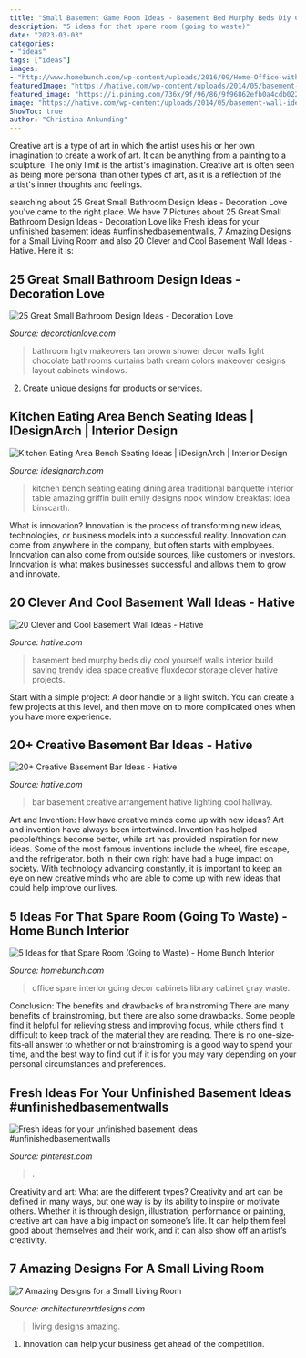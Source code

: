 ```yaml
---
title: "Small Basement Game Room Ideas - Basement Bed Murphy Beds Diy Cool Yourself Walls Interior Build Saving Trendy Idea Space Creative Fluxdecor Storage Clever Hative Projects"
description: "5 ideas for that spare room (going to waste)"
date: "2023-03-03"
categories:
- "ideas"
tags: ["ideas"]
images:
- "http://www.homebunch.com/wp-content/uploads/2016/09/Home-Office-with-gray-cabinet-1.jpg"
featuredImage: "https://hative.com/wp-content/uploads/2014/05/basement-wall-ideas/18-creative-wall-idea.jpg"
featured_image: "https://i.pinimg.com/736x/9f/96/86/9f96862efb0a4cdb022d219fa21497b6.jpg"
image: "https://hative.com/wp-content/uploads/2014/05/basement-wall-ideas/18-creative-wall-idea.jpg"
ShowToc: true
author: "Christina Ankunding"
---
```



Creative art is a type of art in which the artist uses his or her own imagination to create a work of art. It can be anything from a painting to a sculpture. The only limit is the artist's imagination. Creative art is often seen as being more personal than other types of art, as it is a reflection of the artist's inner thoughts and feelings.

	

		
searching about 25 Great Small Bathroom Design Ideas - Decoration Love you've came to the right place. We have 7 Pictures about 25 Great Small Bathroom Design Ideas - Decoration Love like Fresh ideas for your unfinished basement ideas #unfinishedbasementwalls, 7 Amazing Designs for a Small Living Room and also 20 Clever and Cool Basement Wall Ideas - Hative. Here it is:
		
    
## 25 Great Small Bathroom Design Ideas - Decoration Love

<img loading=lazy src="http://www.decorationlove.com/wp-content/uploads/2016/09/HGTV-Small-Bathroom-Makeovers-Ideas-2.jpg" onerror="this.onerror=null;this.src='https://tse3.mm.bing.net/th?id=OIP._aTnI8MTsHtbeoFv9SyQ4gHaJ3&amp;pid=15.1';" alt="25 Great Small Bathroom Design Ideas - Decoration Love">

_Source: decorationlove.com_

>bathroom hgtv makeovers tan brown shower decor walls light chocolate bathrooms curtains bath cream colors makeover designs layout cabinets windows. 

	

2. Create unique designs for products or services.

    
## Kitchen Eating Area Bench Seating Ideas | IDesignArch | Interior Design

<img loading=lazy src="https://www.idesignarch.com/wp-content/uploads/Kitchen-Bench-Seating-Ideas_8.jpg" onerror="this.onerror=null;this.src='https://tse3.mm.bing.net/th?id=OIP.Ti7eAF9qtKxf-H3s9y6HzAHaJ4&amp;pid=15.1';" alt="Kitchen Eating Area Bench Seating Ideas | iDesignArch | Interior Design">

_Source: idesignarch.com_

>kitchen bench seating eating dining area traditional banquette interior table amazing griffin built emily designs nook window breakfast idea binscarth. 

	

What is innovation?
Innovation is the process of transforming new ideas, technologies, or business models into a successful reality. Innovation can come from anywhere in the company, but often starts with employees. Innovation can also come from outside sources, like customers or investors. Innovation is what makes businesses successful and allows them to grow and innovate.

    
## 20 Clever And Cool Basement Wall Ideas - Hative

<img loading=lazy src="https://hative.com/wp-content/uploads/2014/05/basement-wall-ideas/18-creative-wall-idea.jpg" onerror="this.onerror=null;this.src='https://tse3.mm.bing.net/th?id=OIP._GiJSWBUK9Qs7CE_OrB2hQHaLH&amp;pid=15.1';" alt="20 Clever and Cool Basement Wall Ideas - Hative">

_Source: hative.com_

>basement bed murphy beds diy cool yourself walls interior build saving trendy idea space creative fluxdecor storage clever hative projects. 

	

Start with a simple project: A door handle or a light switch. You can create a few projects at this level, and then move on to more complicated ones when you have more experience.

    
## 20+ Creative Basement Bar Ideas - Hative

<img loading=lazy src="http://hative.com/wp-content/uploads/2014/05/basement-bar-ideas/13-wall-arrangement.jpg" onerror="this.onerror=null;this.src='https://tse4.mm.bing.net/th?id=OIP.cFNCNa6iVc-TO7xSlDm1QQHaJ3&amp;pid=15.1';" alt="20+ Creative Basement Bar Ideas - Hative">

_Source: hative.com_

>bar basement creative arrangement hative lighting cool hallway. 

	

Art and Invention: How have creative minds come up with new ideas?
Art and invention have always been intertwined. Invention has helped people/things become better, while art has provided inspiration for new ideas. Some of the most famous inventions include the wheel, fire escape, and the refrigerator. both in their own right have had a huge impact on society. With technology advancing constantly, it is important to keep an eye on new creative minds who are able to come up with new ideas that could help improve our lives.

    
## 5 Ideas For That Spare Room (Going To Waste) - Home Bunch Interior

<img loading=lazy src="http://www.homebunch.com/wp-content/uploads/2016/09/Home-Office-with-gray-cabinet-1.jpg" onerror="this.onerror=null;this.src='https://tse3.mm.bing.net/th?id=OIP.B9BeieaQ5vE-8_35J1XypAHaKJ&amp;pid=15.1';" alt="5 Ideas for that Spare Room (Going to Waste) - Home Bunch Interior">

_Source: homebunch.com_

>office spare interior going decor cabinets library cabinet gray waste. 

	

Conclusion: The benefits and drawbacks of brainstroming
There are many benefits of brainstroming, but there are also some drawbacks. Some people find it helpful for relieving stress and improving focus, while others find it difficult to keep track of the material they are reading. There is no one-size-fits-all answer to whether or not brainstroming is a good way to spend your time, and the best way to find out if it is for you may vary depending on your personal circumstances and preferences.

    
## Fresh Ideas For Your Unfinished Basement Ideas #unfinishedbasementwalls

<img loading=lazy src="https://i.pinimg.com/736x/9f/96/86/9f96862efb0a4cdb022d219fa21497b6.jpg" onerror="this.onerror=null;this.src='https://tse2.mm.bing.net/th?id=OIP.jbx1J5ZKiPccthcS8luG1AHaLH&amp;pid=15.1';" alt="Fresh ideas for your unfinished basement ideas #unfinishedbasementwalls">

_Source: pinterest.com_

>. 

	

Creativity and art: What are the different types?
Creativity and art can be defined in many ways, but one way is by its ability to inspire or motivate others. Whether it is through design, illustration, performance or painting, creative art can have a big impact on someone’s life. It can help them feel good about themselves and their work, and it can also show off an artist’s creativity.

    
## 7 Amazing Designs For A Small Living Room

<img loading=lazy src="http://www.architectureartdesigns.com/wp-content/uploads/2019/07/small-room-2.jpg" onerror="this.onerror=null;this.src='https://tse2.mm.bing.net/th?id=OIP.jflyDUrZPikWIpqwOVMiAgHaL-&amp;pid=15.1';" alt="7 Amazing Designs for a Small Living Room">

_Source: architectureartdesigns.com_

>living designs amazing. 

	

1. Innovation can help your business get ahead of the competition.

